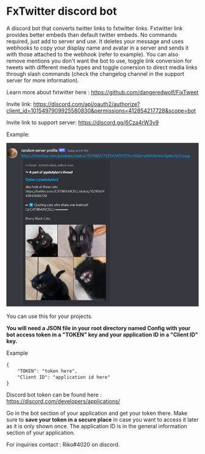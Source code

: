 # FxTwitter discord bot


A discord bot that converts twitter links to fxtwitter links. Fxtwitter link provides better embeds than default twitter embeds. No commands required, just add to server and use. It deletes your message and uses webhooks to copy your display name and avatar in a server and sends it with those attached to the webhook (refer to example). You can also remove mentions you don't want the bot to use, toggle link conversion for tweets with different media types and toggle conersion to direct media links through slash commands (check the changelog channel in the support server for more information).

Learn more about fxtwitter here : https://github.com/dangeredwolf/FixTweet

Invite link: https://discord.com/api/oauth2/authorize?client_id=1015497909925580830&permissions=412854217728&scope=bot

Invite link to support server: https://discord.gg/6Cza4rW3y9

Example:

![alt text](./data/example.png "Example of bot using webhook to send message")




You can use this for your projects. 

**You will need a JSON file in your root directory named Config with your bot access token in a "TOKEN" key and your application ID in a "Client ID" key.**

Example

```
{
    "TOKEN": "token here",
    "Client ID": "application id here"
}
```

Discord bot token can be found here : https://discord.com/developers/applications/

Go in the bot section of your application and get your token there. Make sure to **save your token in a secure place** in case you want to access it later as it is only shown once. The application ID is in the general information section of your application.

For inquiries contact : Riko#4020 on discord.
